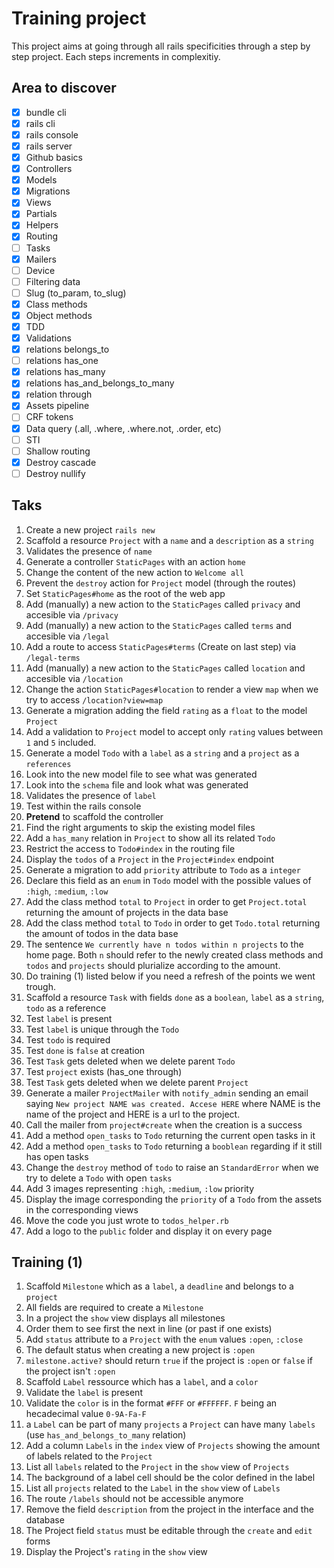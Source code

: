 # Training project

This project aims at going through all rails specificities through a step by step project. Each steps increments in complexitiy.

## Area to discover
- [x] bundle cli
- [x] rails cli
- [x] rails console
- [x] rails server
- [x] Github basics
- [x] Controllers
- [x] Models
- [x] Migrations
- [x] Views
- [x] Partials
- [x] Helpers
- [x] Routing
- [ ] Tasks
- [x] Mailers
- [ ] Device
- [ ] Filtering data
- [ ] Slug (to_param, to_slug)
- [x] Class methods
- [x] Object methods
- [x] TDD
- [x] Validations
- [x] relations belongs_to
- [ ] relations has_one
- [x] relations has_many
- [x] relations has_and_belongs_to_many
- [x] relation through
- [x] Assets pipeline
- [ ] CRF tokens
- [x] Data query (.all, .where, .where.not, .order, etc)
- [ ] STI
- [ ] Shallow routing
- [x] Destroy cascade
- [ ] Destroy nullify

## Taks
1. Create a new project `rails new`
1. Scaffold a resource `Project` with a `name` and a `description` as a `string`
1. Validates the presence of `name`
1. Generate a controller `StaticPages` with an action `home`
1. Change the content of the new action to `Welcome all`
1. Prevent the `destroy` action for `Project` model (through the routes)
1. Set `StaticPages#home` as the root of the web app
1. Add (manually) a new action to the `StaticPages` called `privacy` and accesible via `/privacy`
1. Add (manually) a new action to the `StaticPages` called `terms` and accesible via `/legal`
1. Add a route to access `StaticPages#terms` (Create on last step) via `/legal-terms`
1. Add (manually) a new action to the `StaticPages` called `location` and accesible via `/location`
1. Change the action `StaticPages#location` to render a view `map` when we try to access `/location?view=map`
1. Generate a migration adding the field `rating` as a `float` to the model `Project`
1. Add a validation to `Project` model to accept only `rating` values between `1` and `5` included.
1. Generate a model `Todo` with a `label` as a `string` and a `project` as a `references`
1. Look into the new model file to see what was generated
1. Look into the `schema` file and look what was generated
1. Validates the presence of `label`
1. Test within the rails console
1. **Pretend** to scaffold the controller
1. Find the right arguments to skip the existing model files
1. Add a `has_many` relation in `Project` to show all its related `Todo`
1. Restrict the access to `Todo#index` in the routing file
1. Display the `todos` of a `Project` in the `Project#index` endpoint
1. Generate a migration to add `priority` attribute to `Todo` as a `integer`
1. Declare this field as an `enum` in `Todo` model with the possible values of `:high`, `:medium`, `:low`
1. Add the class method `total` to `Project` in order to get `Project.total` returning the amount of projects in the data base
1. Add the class method `total` to `Todo` in order to get `Todo.total` returning the amount of todos in the data base
1. The sentence `We currently have n todos within n projects` to the home page. Both `n` should refer to the newly created class methods and `todos` and `projects` should plurialize according to the amount.
1. Do training (1) listed below if you need a refresh of the points we went trough.
1. Scaffold a resource `Task` with fields `done` as a `boolean`, `label` as a `string`, `todo` as a reference
1. Test `label` is present
1. Test `label` is unique through the `Todo`
1. Test `todo` is required
1. Test `done` is `false` at creation
1. Test `Task` gets deleted when we delete parent `Todo`
1. Test `project` exists (has_one through)
1. Test `Task` gets deleted when we delete parent `Project`
1. Generate a mailer `ProjectMailer` with `notify_admin` sending an email saying `New project NAME was created. Accese HERE` where NAME is the name of the project and HERE is a url to the project.
1. Call the mailer from `project#create` when the creation is a success
1. Add a method `open_tasks` to `Todo` returning  the current open tasks in it
1. Add a method `open_tasks` to `Todo` returning a `booblean` regarding if it still has open tasks
1. Change the `destroy` method of `todo` to raise an `StandardError` when we try to delete a `Todo` with open `tasks`
1. Add 3 images representing `:high`, `:medium`, `:low` priority
1. Display the image corresponding the `priority` of a `Todo` from the assets in the corresponding views
1. Move the code you just wrote to `todos_helper.rb`
1. Add a logo to the `public` folder and display it on every page

## Training (1)
1. Scaffold `Milestone` which as a `label`, a `deadline` and belongs to a `project`
1. All fields are required to create a `Milestone`
1. In a project the `show` view displays all milestones
1. Order them to see first the next in line (or past if one exists)
1. Add `status` attribute to a `Project` with the `enum` values `:open`, `:close`
1. The default status when creating a new project is `:open`
1. `milestone.active?` should return `true` if the project is `:open` or `false` if the project isn't `:open`
1. Scaffold `Label` ressource which has a `label`, and a `color`
1. Validate the `label` is present
1. Validate the `color` is in the format `#FFF` or `#FFFFFF`. `F` being an hecadecimal value `0-9A-Fa-F`
1. a `Label` can be part of many `projects` a `Project` can have many `labels` (use `has_and_belongs_to_many` relation)
1. Add a column `Labels` in the `index` view of `Projects` showing the amount of labels related to the `Project`
1. List all `labels` related to the `Project` in the `show` view of `Projects`
1. The background of a label cell should be the color defined in the label
1. List all `projects` related to the `Label` in the `show` view of `Labels`
1. The route `/labels` should not be accessible anymore
1. Remove the field `description` from the project in the interface and the database
1. The Project field `status` must be editable through the `create` and `edit` forms
1. Display the Project's `rating` in the `show` view



